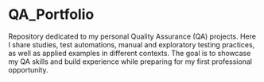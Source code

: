 # QA_Portfolio
Repository dedicated to my personal Quality Assurance (QA) projects. Here I share studies, test automations, manual and exploratory testing practices, as well as applied examples in different contexts. The goal is to showcase my QA skills and build experience while preparing for my first professional opportunity.
